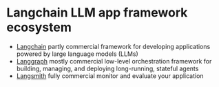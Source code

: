 # Langchain LLM app framework ecosystem

* [Langchain](https://python.langchain.com/docs/introduction/) partly commercial
  framework for developing applications powered by large language models (LLMs)
* [Langgraph](https://langchain-ai.github.io/langgraph/) mostly commercial
  low-level orchestration framework for building, managing, and deploying long-running, stateful agents
* [Langsmith](https://docs.smith.langchain.com/) fully commercial
  monitor and evaluate your application
